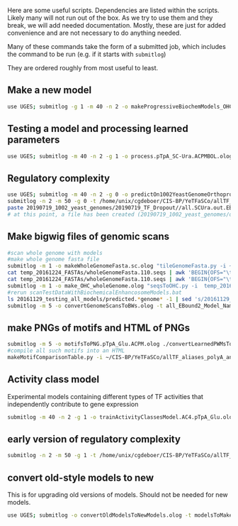 Here are some useful scripts. Dependencies are listed within the scripts. Likely many will not run out of the box. As we try to use them and they break, we will add needed documentation. Mostly, these are just for added convenience and are not necessary to do anything needed.

Many of these commands take the form of a submitted job, which includes the command to be run (e.g. if it starts with `submitlog`)

They are ordered roughly from most useful to least. 

## Make a new model
```bash
use UGES; submitlog -g 1 -m 40 -n 2 -o makeProgressiveBiochemModels_OHC_Scratch_pTpA_SC-Ura_EB2.olog  "./makeProgressiveBiochemicalModels.bat 20161024_average_promoter_ELs_per_seq_N80_SC-Ura_Y8203_ALL.shuffled_OHC_train.txt.gz EBound2_progressive_learning_pTpA_SC-Ura 110 -eb -v -v -v"
```

## Testing a model and processing learned parameters
```bash
use UGES; submitlog -m 40 -n 2 -g 1 -o process.pTpA_SC-Ura.ACPMBOL.olog "./processLearnedModel.bat EBound2_progressive_learning_pTpA_SC-Ura.ACPMBOL.conf.sh"
```


## Regulatory complexity
```bash
use UGES; submitlog -m 40 -n 2 -g 0 -o predictOn1002YeastGenomeOrthopros.SCUra.olog "predictThermodynamicEnhancosomeModel.py -i  20190719_1002_yeast_genomes/orthoNative80.2.110.OHC.seq.gz  -o 20190719_1002_yeast_genomes/orthoNative80.pTpA_SCUra.preds.gz  -v -v -v  -M EBound2_progressive_learning_pTpA_SC-Ura.ACPMBOL.Model  -sl 110  -b 256 -t 2 "
submitlog -n 2 -m 50 -g 0 -t /home/unix/cgdeboer/CIS-BP/YeTFaSCo/allTF_PKdMFiles_polyA_and_FZF1.txt  -o calcGiniByTFDropout_P1.orthopros.SCUra.olog ./calcGiniByTFDropout_P1.bat /home/unix/cgdeboer/CIS-BP/YeTFaSCo/allTF_PKdMFiles_polyA_and_FZF1.txt 20190719_1002_yeast_genomes/20190719_TF_Dropout/all.SCUra.out  EBound2_progressive_learning_pTpA_SC-Ura.ACPMBOL  20190719_1002_yeast_genomes/orthoNative80.2.110.OHC.seq.gz
paste 20190719_1002_yeast_genomes/20190719_TF_Dropout//all.SCUra.out.EBound2_progressive_learning_pTpA_SC-Ura.ACPMBOL.*.out | awk 'BEGIN{OFS="\t"}{ for (i=3;i<=NF;i+=2) $i="" } 1' | sed 's/\t\t/\t/g' | gzip  > 20190719_1002_yeast_genomes/orthopros.SCUra.Gini.dropout.predictions.txt.gz
# at this point, a file has been created (20190719_1002_yeast_genomes/orthopros.SCUra.Gini.dropout.predictions.txt.gz) that contains the regulatory interactions with which to calculate the regulatory complexity
```


## Make bigwig files of genomic scans
```bash
#scan whole genome with models
#make whole genome fasta file
submitlog -m 1 -o makeWholeGenomeFasta.sc.olog "tileGenomeFasta.py -i ~/genomes/sc/20110203_R64/chrX.map -s 110 -p 1 -t -o temp_20161224_FASTAs/wholeGenomeFasta.110.seqs"
cat temp_20161224_FASTAs/wholeGenomeFasta.110.seqs | awk 'BEGIN{OFS="\t";FS="\t"};{print $1}' | gzip -c >temp_20161224_FASTAs/wholeGenomeFasta.110.names.gz
cat temp_20161224_FASTAs/wholeGenomeFasta.110.seqs | awk 'BEGIN{OFS="\t";FS="\t"};{print $2,0}' | gzip -c >temp_20161224_FASTAs/wholeGenomeFasta.110.seqs.gz
submitlog -m 1 -o make_OHC_wholeGenome.olog "seqsToOHC.py -i  temp_20161224_FASTAs/wholeGenomeFasta.110.seqs.gz  -m 110 -o temp_20161224_FASTAs/wholeGenomeFasta.110.OHC.gz"
#rerun scanTestDataWithBiochemicalEnhancosomeModels.bat
ls 20161129_testing_all_models/predicted.*genome* -1 | sed 's/20161129_testing_all_models\/predicted.//g' | sed 's/.genome.txt//g' > all_EBound2_Model_Namess.txt
submitlog -m 5 -o convertGenomeScansToBWs.olog -t all_EBound2_Model_Namess.txt ./convertGenomeScansToBWs.bat all_EBound2_Model_Namess.txt
```

## make PNGs of motifs and HTML of PNGs
```bash
submitlog -m 5 -o motifsToPNG.pTpA_Glu.ACPM.olog ./convertLearnedPWMsToPNGs.bat ../../../20160525_NextSeq_pTpA_and_Abf1TATA/analysis/tensorflow/EBound2_progressive_learning_pTpA_Glu.ACPM.pkdms LEARNED_LOGOS/EBound2_progressive_learning/pTpA_Glu.ACP
#compile all such motifs into an HTML
makeMotifComparisonTable.py -i ~/CIS-BP/YeTFaSCo/allTF_aliases_polyA_and_FZF1.txt -ip Original/,EBound2_progressive_learning/pTpA_Glu.ACPM/,EBound2_progressive_learning/Abf1TATA_Glu.ACPM/,EBound2_progressive_learning/pTpA_Gal.ACPM/,EBound2_progressive_learning/pTpA_Gly.ACPM/ -is .pfm.png,.pfm.png,.pfm.png,.pfm.png,.pfm.png -o LEARNED_LOGOS/pfm_motif_table.html
```

## Activity class model
Experimental models containing different types of TF activities that independently contribute to gene expression
```bash
submitlog -m 40 -n 2 -g 1 -o trainActivityClassesModel.AC4.pTpA_Glu.olog ./trainActivityClassesModel_nAC.bat sisterDir/20160609_average_promoter_ELs_per_seq_pTpA_ALL.shuffled_OHC_train.txt.gz pTpA_Glu 110 4
```

## early version of regulatory complexity
```bash
submitlog -n 2 -m 50 -g 1 -t /home/unix/cgdeboer/CIS-BP/YeTFaSCo/allTF_PKdMFiles_polyA_and_FZF1.txt  -o dropoutTFsOneByOne.out ./dropoutTFsOneByOne.bat /home/unix/cgdeboer/CIS-BP/YeTFaSCo/allTF_PKdMFiles_polyA_and_FZF1.txt 20181110_TF_Dropout/out  EBound2_progressive_learning_pTpA_Glu.ACPMB.pos " -VARIABLE"
```


## convert old-style models to new
This is for upgrading old versions of models. Should not be needed for new models.
```bash
use UGES; submitlog -o convertOldModelsToNewModels.olog -t modelsToMakeFromCkpts.txt -n 2 -g 0 -m 60 ./convertOldModelsToNewModels.bat modelsToMakeFromCkpts.txt
```

